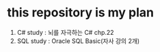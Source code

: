 # this repository is my plan

1. C# study : 뇌를 자극하는 C# chp.22 
2. SQL study : Oracle SQL Basic(자사 강의 2개)

